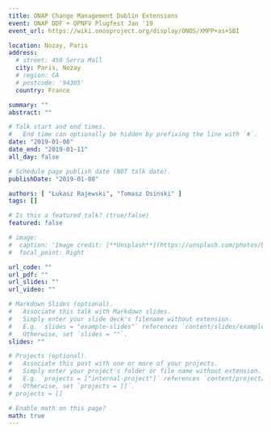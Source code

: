 ```yaml
---
title: ONAP Change Management Dublin Extensions
event: ONAP DDF + OPNFV Plugfest Jan '19
event_url: https://wiki.onosproject.org/display/ONOS/XMPP+as+SBI

location: Nozay, Paris
address:
  # street: 450 Serra Mall
  city: Paris, Nozay
  # region: CA
  # postcode: '94305'
  country: France

summary: ""
abstract: ""

# Talk start and end times.
#   End time can optionally be hidden by prefixing the line with `#`.
date: "2019-01-08"
date_end: "2019-01-11"
all_day: false

# Schedule page publish date (NOT talk date).
publishDate: "2019-01-08"

authors: [ "Łukasz Rajewski", "Tomasz Osinski" ]
tags: []

# Is this a featured talk? (true/false)
featured: false

# image:
#  caption: 'Image credit: [**Unsplash**](https://unsplash.com/photos/bzdhc5b3Bxs)'
#  focal_point: Right

url_code: ""
url_pdf: ""
url_slides: ""
url_video: ""

# Markdown Slides (optional).
#   Associate this talk with Markdown slides.
#   Simply enter your slide deck's filename without extension.
#   E.g. `slides = "example-slides"` references `content/slides/example-slides.md`.
#   Otherwise, set `slides = ""`.
slides: ""

# Projects (optional).
#   Associate this post with one or more of your projects.
#   Simply enter your project's folder or file name without extension.
#   E.g. `projects = ["internal-project"]` references `content/project/deep-learning/index.md`.
#   Otherwise, set `projects = []`.
# projects = []

# Enable math on this page?
math: true
---
```



